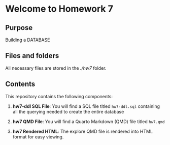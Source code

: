 # Welcome to Homework 7

## Purpose
Building a DATABASE

## Files and folders

All necessary files are stored in the *./hw7* folder.

## Contents

This repository contains the following components:

1. **hw7-ddl SQL File**: You will find a SQL file titled `hw7-ddl.sql` containing all the querying needed to create the entire database

3. **hw7 QMD File**: You will find a Quarto Markdown (QMD) file titled `hw7.qmd`

2. **hw7 Rendered HTML**: The explore QMD file is rendered into HTML format for easy viewing.